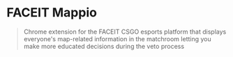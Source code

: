 # FACEIT Mappio

> Chrome extension for the FACEIT CSGO esports platform that displays everyone's map-related information in the matchroom letting you make more educated decisions during the veto process  
